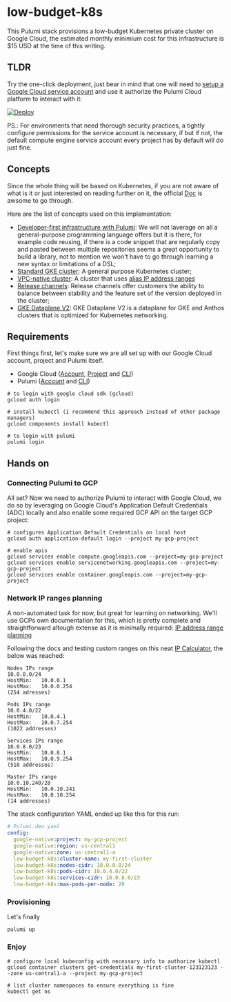 # low-budget-k8s

This Pulumi stack provisions a low-budget Kubernetes private cluster on Google Cloud, the estimated monthly minimium cost for this infrastructure is $15 USD at the time of this writing.

## TLDR

Try the one-click deployment, just bear in mind that one will need to [setup a Google Cloud service account](https://www.pulumi.com/registry/packages/gcp/service-account/) and use it authorize the Pulumi Cloud platform to interact with it:

[![Deploy](https://get.pulumi.com/new/button.svg)](https://app.pulumi.com/new?template=https://github.com/vniche/low-budget-gke)

PS.: For environments that need thorough security practices, a tightly configure permissions for the service account is necessary, if but if not, the default compute engine service account every project has by default will do just fine.

## Concepts

Since the whole thing will be based on Kubernetes, if you are not aware of what is it or just interested on reading further on it, the official [Doc](https://kubernetes.io/docs/concepts/overview/what-is-kubernetes/) is awsome to go through.

Here are the list of concepts used on this implementation:

- [Developer-first infrastructure with Pulumi](https://redmonk.com/jgovernor/2022/04/27/developer-first-infrastructure-a-new-take-on-infrastucture-as-code/): We will not laverage on all a general-purpose programming language offers but it is there, for example code reusing, if there is a code snippet that are regularly copy and pasted between multiple repositories seems a great opportunity to build a library, not to mention we won't have to go through learning a new syntax or limitations of a DSL;
- [Standard GKE cluster](https://cloud.google.com/kubernetes-engine/docs/concepts/cluster-architecture): A general purpose Kubernetes cluster;
- [VPC-native cluster](https://cloud.google.com/kubernetes-engine/docs/concepts/alias-ips): A cluster that uses [alias IP address ranges](https://cloud.google.com/vpc/docs/alias-ip)
- [Release channels](https://cloud.google.com/kubernetes-engine/docs/concepts/release-channels): Release channels offer customers the ability to balance between stability and the feature set of the version deployed in the cluster;
- [GKE Dataplane V2](https://cloud.google.com/kubernetes-engine/docs/concepts/dataplane-v2): GKE Dataplane V2 is a dataplane for GKE and Anthos clusters that is optimized for Kubernetes networking.

## Requirements

First things first, let's make sure we are all set up with our Google Cloud account, project and Pulumi itself.

- Google Cloud ([Account](https://console.cloud.google.com/), [Project](https://cloud.google.com/resource-manager/docs/creating-managing-projects#creating_a_project) and [CLI](https://cloud.google.com/sdk/docs/install))
- Pulumi ([Account](http://app.pulumi.com/) and [CLI](https://www.pulumi.com/docs/get-started/install/))

```shell
# to login with google cloud sdk (gcloud)
gcloud auth login

# install kubectl (i recommend this approach instead of other package managers)
gcloud components install kubectl

# to login with pulumi
pulumi login
```

## Hands on

### Connecting Pulumi to GCP

All set? Now we need to authorize Pulumi to interact with Google Cloud, we do so by leveraging on Google Cloud's Application Default Credentials (ADC) locally and also enable some required GCP API on the target GCP project:

```shell
# configures Application Default Credentials on local host
gcloud auth application-default login --project my-gcp-project

# enable apis
gcloud services enable compute.googleapis.com --project=my-gcp-project
gcloud services enable servicenetworking.googleapis.com --project=my-gcp-project
gcloud services enable container.googleapis.com --project=my-gcp-project
```

### Network IP ranges planning

A non-automated task for now, but great for learning on networking. We'll use GCPs own documentation for this, which is pretty complete and straightforward altough extense as it is minimally required: [IP address range planning](https://cloud.google.com/kubernetes-engine/docs/concepts/alias-ips#defaults_limits)

Following the docs and testing custom ranges on this neat [IP Calculator](https://jodies.de/ipcalc), the below was reached:

```text
Nodes IPs range
10.0.0.0/24
HostMin:   10.0.0.1
HostMax:   10.0.0.254
(254 adresses)

Pods IPs range
10.0.4.0/22
HostMin:   10.0.4.1
HostMax:   10.0.7.254
(1022 addresses)

Services IPs range
10.0.8.0/23
HostMin:   10.0.8.1
HostMax:   10.0.9.254
(510 addresses)

Master IPs range
10.0.10.240/28
HostMin:   10.0.10.241
HostMax:   10.0.10.254
(14 addresses)
```

The stack configuration YAML ended up like this for this run:

```yaml
# Pulumi.dev.yaml
config:
  google-native:project: my-gcp-project
  google-native:region: us-central1
  google-native:zone: us-central1-a
  low-budget-k8s:cluster-name: my-first-cluster
  low-budget-k8s:nodes-cidr: 10.0.0.0/24
  low-budget-k8s:pods-cidr: 10.0.4.0/22
  low-budget-k8s:services-cidr: 10.0.8.0/23
  low-budget-k8s:max-pods-per-node: 20

```

### Provisioning

Let's finally

```shell
pulumi up
```

### Enjoy

```shell
# configure local kubeconfig with necessary info to authorize kubectl
gcloud container clusters get-credentials my-first-cluster-123123123 --zone us-central1-a --project my-gcp-project

# list cluster namespaces to ensure everything is fine
kubectl get ns
```
